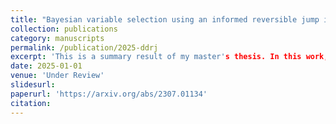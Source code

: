 ```yaml
---
title: "Bayesian variable selection using an informed reversible jump in imaging genetics: an application to schizophrenia"
collection: publications
category: manuscripts
permalink: /publication/2025-ddrj
excerpt: 'This is a summary result of my master's thesis. In this work, we propose a data driven reversible jump algorithm for variable selection.  The main idea is that, the next covariate to be included is chosen with probability proportional to the correlation between the candidate covariate and the residuals of the current model. While for deletion, the probability of deletion is inversely proportional to the size of its coefficient.'
date: 2025-01-01
venue: 'Under Review'
slidesurl: 
paperurl: 'https://arxiv.org/abs/2307.01134'
citation: 
---
```


